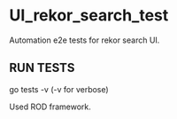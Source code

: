 # UI_rekor_search_test

Automation e2e tests for rekor search UI.

## RUN TESTS 
go tests -v (-v for verbose)

Used ROD framework.
